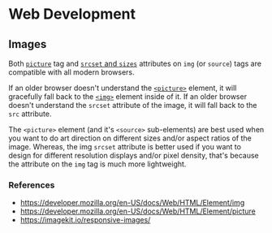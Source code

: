 # Web Development

## Images

Both [`picture`](https://caniuse.com/picture) tag and [`srcset` and `sizes`](https://caniuse.com/srcset)  attributes on `img` (or `source`) tags are compatible with all modern browsers.

If an older browser doesn't understand the [`<picture>`](https://developer.mozilla.org/en-US/docs/Web/HTML/Element/picture) element, it will gracefully fall back to the [`<img>`](https://developer.mozilla.org/en-US/docs/Web/HTML/Element/img) element inside of it. If an older browser doesn't understand the `srcset` attribute of the image, it will fall back to the `src` attribute.

The `<picture>` element (and it's `<source>` sub-elements) are best used when you want to do art direction on different sizes and/or aspect ratios of the image. Whereas, the img `srcset` attribute is better used if you want to design for different resolution displays and/or pixel density, that's because the attribute on the `img` tag is much more lightweight.

### References

* https://developer.mozilla.org/en-US/docs/Web/HTML/Element/img
* https://developer.mozilla.org/en-US/docs/Web/HTML/Element/picture
* https://imagekit.io/responsive-images/
